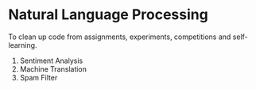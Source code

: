 # Natural Language Processing
To clean up code from assignments, experiments, competitions and self-learning.
1. Sentiment Analysis
2. Machine Translation
3. Spam Filter

